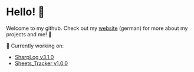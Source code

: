 # Hello! 👋

Welcome to my github. Check out my [website](marvin-fuchs.de) (german) for more about my projects and me! 🚀

🎈 Currently working on:
- [SharpLog v3.1.0](sharplog.marvin-fuchs.de)
- [Sheets_Tracker v1.0.0](github.com/habetuz/Sheets_Tracker)

